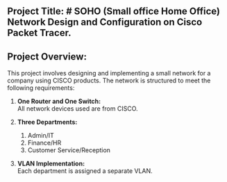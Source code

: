 ## Project Title: # SOHO (Small office Home Office) Network Design and Configuration on Cisco Packet Tracer.


## Project Overview:
This project involves designing and implementing a small network for a company using CISCO products. The network is structured to meet the following requirements:

1.  **One Router and One Switch:** 
       <br/>All  network devices used are from CISCO.

3.  **Three Departments:**
       1. Admin/IT
       2. Finance/HR
       3. Customer Service/Reception

4. 	**VLAN Implementation:** 
        <br/>Each department is assigned a separate VLAN.
